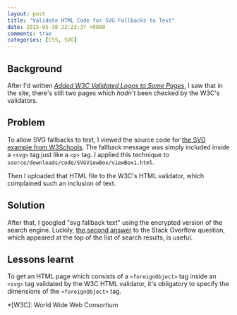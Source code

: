 ```yaml
---
layout: post
title: "Validate HTML Code for SVG Fallbacks to Text"
date: 2015-05-30 22:23:37 +0800
comments: true
categories: [CSS, SVG]
---
```


Background
---

After I'd written [*Added W3C Validated Logos to Some Pages*][pp], I
saw that in the site, there's still two pages which *hadn't* been
checked by the W3C's validators.

Problem
---

To allow SVG fallbacks to text, I viewed the source code for
[the SVG example from W3Schools][w3sch].  The fallback message was
simply included inside a `<svg>` tag just like a `<p>` tag.  I applied
this technique to `source/downloads/code/SVGViewBox/viewBox1.html`.

Then I uploaded that HTML file to the W3C's HTML validator, which
complained such an inclusion of text.

<!-- more -->

Solution
---

After that, I googled "svg fallback text" using the encrypted version
of the search engine.  Luckily, [the second answer][se26249728] to the
Stack Overflow question, which appeared at the top of the list of
search results, is useful.

Lessons learnt
---

To get an HTML page which consists of a `<foreignObject>` tag inside
an `<svg>` tag validated by the W3C HTML validator, it's obligatory to
specify the dimensions of the `<foreignObject>` tag.

[pp]: /blog/2015/05/23/added-w3c-validated-logos-to-some-pages/
[w3sch]: http://www.w3schools.com/svg/tryit.asp?filename=trysvg_myfirst
[se26249728]: http://stackoverflow.com/a/26249728

*[W3C]: World Wide Web Consortium
